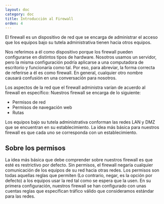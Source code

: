 ```yaml
---
layout: doc
category: doc
title: Introducción al Firewall
orden: 4
---
```

El firewall es un dispositivo de red que se encarga de administrar el acceso que los equipos bajo su tutela administrativa tienen hacia otros equipos.

Nos referimos a él como dispositivo porque los firewall pueden configurarse en distintos tipos de hardware. Nosotros usamos un servidor, pero la misma configuración podría aplicarse a una computadora de escritorio y funcionaría como tal. Por eso, para abreviar, la forma correcta de referirse a él es como firewall. En general, cualquier otro nombre causará confusión en una conversación para nosotros.

Los aspectos de la red que el firewall administra varían de acuerdo al firewall en específico: Nuestros firewall se encarga de lo siguiente:
* Permisos de red
* Permisos de navegación web
* Rutas 

Los equipos bajo su tutela administrativa conforman las redes LAN y DMZ que se encuentran en su establecimiento. La idea más básica para nuestros firewall es que cada uno se corresponda con un establecimiento. 

## Sobre los permisos
La idea más básica que debe comprender sobre nuestros firewall es que esté es restrictivo por defecto. Sin permisos, el firewall negaría cualquier comunicación de los equipos de su red hacia otras redes. Los permisos son todas aquellas reglas que permiten (Lo contrario, negar, es la opción por defecto) a los equipos usar la red tal como se espera que la usen.
En su primera configuración, nuestros firewall se han configurado con unas cuentas reglas que específican tráfico válido que consideramos estándar para las redes. 
